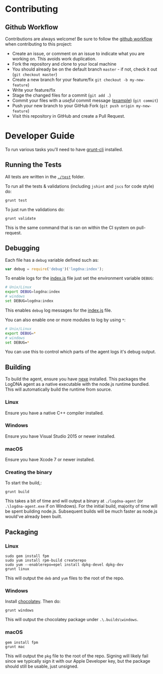 # Contributing

## Github Workflow

Contributions are always welcome! Be sure to follow the [github workflow](https://guides.github.com/introduction/flow/) when contributing to this project:

* Create an issue, or comment on an issue to indicate what you are working on. This avoids work duplication.
* Fork the repository and clone to your local machine
* You should already be on the default branch `master` - if not, check it out (`git checkout master`)
* Create a new branch for your feature/fix `git checkout -b my-new-feature`)
* Write your feature/fix
* Stage the changed files for a commit (`git add .`)
* Commit your files with a *useful* commit message ([example](https://github.com/Azure/azure-quickstart-templates/commit/53699fed9983d4adead63d9182566dec4b8430d4)) (`git commit`)
* Push your new branch to your GitHub Fork (`git push origin my-new-feature`)
* Visit this repository in GitHub and create a Pull Request.

# Developer Guide

To run various tasks you'll need to have [grunt-cli](https://npmjs.com/grunt-cli) installed.

## Running the Tests

All tests are written in the [`./test`](./test) folder.

To run all the tests & validations (including `jshint` and `jscs` for code style) do:

```
grunt test
```

To just run the validations do:

```
grunt validate
```

This is the same command that is ran on within the CI system on pull-request.

## Debugging

Each file has a `debug` variable defined such as:

```js
var debug = require('debug')('logdna:index');
```

To enable logs for the [index.js](https://github.com/logdna/logdna-agent/blob/master/index.js) file just set the environment variable `DEBUG`:

```bash
# Unix/Linux
export DEBUG=logdna:index
# windows
set DEBUG=logdna:index
```

This enables `debug` log messages for the [index.js](https://github.com/logdna/logdna-agent/blob/master/index.js) file.

You can also enable one or more modules to log by using `*`:

```bash
# Unix/Linux
export DEBUG=*
# windows
set DEBUG=*
```

You can use this to control which parts of the agent logs it's debug output.

## Building

To build the agent, ensure you have [nexe](https://www.npmjs.com/package/nexe) installed. This packages the LogDNA agent as a native executable with the node.js runtime bundled. This will automatically build the runtime from source.

### Linux

Ensure you have a native C++ compiler installed.

### Windows

Ensure you have Visual Studio 2015 or newer installed.

### macOS

Ensure you have Xcode 7 or newer installed.

### Creating the binary

To start the build,:

```
grunt build
```

This takes a bit of time and will output a binary at `./logdna-agent` (or `.\logdna-agent.exe` if on Windows). For the initial build, majority of time will be spent building node.js. Subsequent builds will be much faster as node.js would've already been built.

## Packaging

### Linux

```
sudo gem install fpm
sudo yum install rpm-build createrepo
sudo yum --enablerepo=epel install dpkg-devel dpkg-dev
grunt linux
```

This will output the `deb` and `yum` files to the root of the repo.

### Windows

Install [chocolatey](https://chocolatey.org). Then do:

```
grunt windows
```

This will output the chocolatey package under `.\.builds\windows`.

### macOS

```
gem install fpm
grunt mac
```

This will output the `pkg` file to the root of the repo. Signing will likely fail since we typically sign it with our Apple Developer key, but the package should still be usable, just unsigned.
